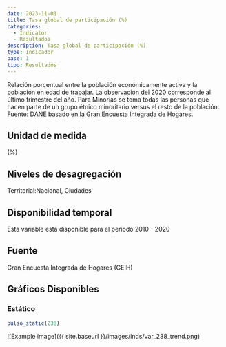 ```yaml
---
date: 2023-11-01
title: Tasa global de participación (%)
categories:
  - Indicator
  - Resultados
description: Tasa global de participación (%)
type: Indicador
base: 1
tipo: Resultados
--- 
```


Relación porcentual entre la población económicamente activa y la población en edad de trabajar. La observación del 2020 corresponde al último trimestre del año. Para Minorias se toma todas las personas que hacen parte de un grupo étnico minoritario versus el resto de la población.
Fuente: DANE basado en la Gran Encuesta Integrada de Hogares.

## Unidad de medida
(%)

## Niveles de desagregación
Territorial:Nacional, Ciudades

## Disponibilidad temporal
Esta variable está disponible para el periodo 2010 - 2020

## Fuente
Gran Encuesta Integrada de Hogares (GEIH)

## Gráficos Disponibles

### Estático

``` R
pulso_static(238)
```

![Example image]({{ site.baseurl }}/images/inds/var_238_trend.png)